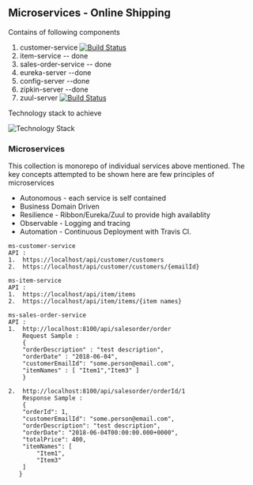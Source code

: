 ## Microservices - Online Shipping 

Contains of following components 
1. customer-service  [![Build Status](https://travis-ci.com/vyomrastogi/customer-service.svg?branch=master)](https://travis-ci.com/vyomrastogi/customer-service)
2. item-service  -- done
3. sales-order-service  -- done
4. eureka-server --done
5. config-server --done
6. zipkin-server --done
7. zuul-server [![Build Status](https://travis-ci.com/vyomrastogi/zuul-server.svg?branch=master)](https://travis-ci.com/vyomrastogi/zuul-server)

Technology stack to achieve 

![Technology Stack](https://github.com/vyomrastogi/ms-online-shipping/blob/master/technology_diag.png)


### Microservices

This collection is monorepo of individual services above mentioned. The key concepts attempted to be shown here are few principles of microservices
 - Autonomous - each service is self contained
 - Business Domain Driven
 - Resilience - Ribbon/Eureka/Zuul to provide high availablity
 - Observable - Logging and tracing
 - Automation - Continuous Deployment with Travis CI. 

```
ms-customer-service 
API :  
1.  https://localhost/api/customer/customers
2.  https://localhost/api/customer/customers/{emailId}
```

```
ms-item-service 
API :  
1.  https://localhost/api/item/items
2.  https://localhost/api/item/items/{item names}
```

```
ms-sales-order-service 
API :  
1.  http://localhost:8100/api/salesorder/order
    Request Sample : 
	{
	"orderDescription" : "test description",
	"orderDate" : "2018-06-04",
	"customerEmailId": "some.person@email.com",
	"itemNames" : [ "Item1","Item3" ]
	}
	
2.  http://localhost:8100/api/salesorder/orderId/1
	Response Sample : 
	{
    "orderId": 1,
    "customerEmailId": "some.person@email.com",
    "orderDescription": "test description",
    "orderDate": "2018-06-04T00:00:00.000+0000",
    "totalPrice": 400,
    "itemNames": [
        "Item1",
        "Item3"
    ]
   }
```
